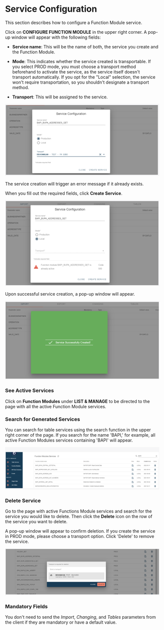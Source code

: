 # Service Configuration

<head>
  <meta name="guidename" content="Boomi for SAP"/>
  <meta name="context" content="GUID-8017796c-fccd-45cb-b99f-d163461760e2"/>
</head>


This section describes how to configure a Function Module service.

Click on **CONFIGURE FUNCTION MODULE** in the upper right corner. A pop-up window will appear with the following fields:

- **Service name**: This will be the name of both, the service you create and the Function Module.

- **Mode**: This indicates whether the service created is transportable. If you select PROD mode, you must choose a transport method beforehand to activate the service, as the service itself doesn't transport automatically. If you opt for the "Local" selection, the service won't require transportation, so you shouldn't designate a transport method.

- **Transport**: This will be assigned to the service. 

![](./Images/img-sap_service_configuration.png)

The service creation will trigger an error message if it already exists.

When you fill out the required fields, click  **Create Service**.

![](./Images/img-sap_create_service.png)

Upon successful service creation, a pop-up window will appear.

![](./Images/img-sap_pop-up_window.png)

### See Active Services

Click on **Function Modules** under **LIST & MANAGE** to be directed to the page with all the active Function Module services.

### Search for Generated Services

You can search for table services using the search function in the upper right corner of the page. If you search for the name 'BAPI,' for example, all active Function Modules services containing 'BAPI' will appear.

![](./Images/img-sap_generated_services.png)

### Delete Service

Go to the page with active Functions Module services and search for the service you would like to delete. Then click the **Delete** icon on the row of the service you want to delete.

A pop-up window will appear to confirm deletion. If you create the service in PROD mode, please choose a transport option. Click 'Delete' to remove the service.

![](./Images/img-sap_delete_service.png)

### Mandatory Fields

You don't need to send the *Import*, *Changing*, and *Tables* parameters from the client if they are mandatory or have a default value.